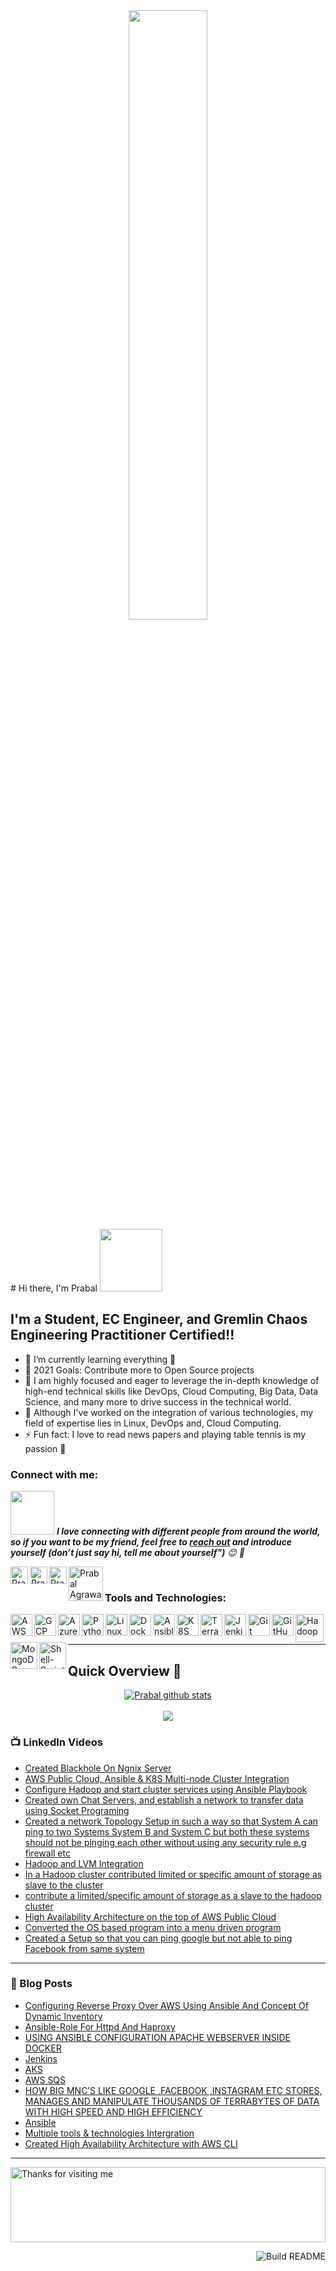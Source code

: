 <div align = "center">
 <img width="50%" height="50%" src="https://i.pinimg.com/originals/5b/e8/12/5be8123da71f3c8b123fb645bc24c7bd.gif" alt="">
</div>
# Hi there, I'm Prabal <img src="https://raw.githubusercontent.com/nixin72/nixin72/master/wave.gif" width="100">

 ## I'm a Student, EC Engineer, and Gremlin Chaos Engineering Practitioner Certified!!

 - 🌱 I’m currently learning everything 🤣
 - 🥅 2021 Goals: Contribute more to Open Source projects
 - 🛑  I am highly focused and eager to leverage the in-depth knowledge of high-end technical skills like DevOps, Cloud Computing, Big Data, Data Science, and many more to drive success in the technical world.
 - 💨 Although I've worked on the integration of various technologies, my field of expertise lies in Linux, DevOps and, Cloud Computing.
 - ⚡ Fun fact: I love to read news papers and playing table tennis is my passion 🤩

 ### Connect with me:
 <img src="https://c.tenor.com/arL-Och6Y7sAAAAM/connecting-loading.gif" width="70"> <em><b>I love connecting with different people from around the world, so if you want to be my friend, feel free to [reach out](https://wa.me/+919589685800) and introduce yourself (don’t just say hi, tell me about yourself")</b> 😊 💜</em>

 [<img align="left" alt="Prabal Agrawal | LinkedIn" width="28px" src="https://img.icons8.com/metro/452/linkedin.png" />][linkedin]
 [<img align="left" alt="Prabal Agrawal | Medium" width="28px" src="https://user-images.githubusercontent.com/6636473/31627355-e10142ba-b261-11e7-851a-6c76da975717.png" />][Medium]
 [<img align="left" alt="Prabal Agrawal | Instagram" width="28px" src="https://user-images.githubusercontent.com/829963/27837919-95368730-60e7-11e7-8071-0ce79f35579b.png" />][Instagram]
 [<img align="left" alt="Prabal Agrawal | Gmail" width="55px" src="https://img.shields.io/badge/Gmail-D14836?style=for-the-badge&logo=gmail&logoColor=white" />][Gmail]
 <br />

 ### Tools and Technologies:

 [<img align="left" alt="AWS" width="35px" src="https://cdn.jsdelivr.net/npm/simple-icons@3.13.0/icons/amazonaws.svg" />][aws]
 [<img align="left" alt="GCP" width="35px" src="https://cdn.jsdelivr.net/npm/simple-icons@3.13.0/icons/googlecloud.svg" />][gcp]
 [<img align="left" alt="Azure" width="35px" src="https://cdn.jsdelivr.net/npm/simple-icons@3.13.0/icons/microsoftazure.svg" />][azure]
 [<img align="left" alt="Python" width="35px" src="https://cdn.jsdelivr.net/npm/simple-icons@3.13.0/icons/python.svg" />][python]
 [<img align="left" alt="Linux" width="35px" src="https://cdn.jsdelivr.net/npm/simple-icons@3.13.0/icons/linux.svg" />][linux]
 [<img align="left" alt="Docker" width="35px" src="https://cdn.jsdelivr.net/npm/simple-icons@3.13.0/icons/docker.svg" />][docker]
 [<img align="left" alt="Ansible" width="35px" src="https://cdn.jsdelivr.net/npm/simple-icons@3.13.0/icons/ansible.svg" />][ansible]
 [<img align="left" alt="K8S" width="35px" src="https://cdn.jsdelivr.net/npm/simple-icons@3.13.0/icons/kubernetes.svg" />][k8s]
 [<img align="left" alt="Terraform" width="35px" src="https://cdn.jsdelivr.net/npm/simple-icons@3.13.0/icons/terraform.svg" />][terraform]
 [<img align="left" alt="Jenkins" width="35px" src="https://cdn.jsdelivr.net/npm/simple-icons@3.13.0/icons/jenkins.svg" />][jenkins]
 [<img align="left" alt="Git" width="35px" src="https://cdn.jsdelivr.net/npm/simple-icons@3.13.0/icons/git.svg" />][git]
 [<img align="left" alt="GitHub" width="35px" src="https://cdn.jsdelivr.net/npm/simple-icons@3.13.0/icons/github.svg" />][github]
 [<img align="left" alt="Hadoop" width="45px" src="https://cdn.freebiesupply.com/logos/large/2x/hadoop-logo-black-and-white.png" />][hadoop]
 [<img align="left" alt="MongoDB" width="43px" src="https://cdn.jsdelivr.net/npm/simple-icons@v3/icons/mongodb.svg" />][MongoDB]
 [<img align="left" alt="Shell-Script" width="43px" src="https://www.webinartechnologies.com/wp-content/uploads/2020/10/shell.png" />][Shell-Script]
 <br />
 <br />

---
<!--Github Progess bar-->

## Quick Overview 📝
<div align="center">    
<a href="https://github.com/hackcoderr/github-readme-stats">
  <img align="center" src="https://github-readme-stats.anuraghazra1.vercel.app/api?username=prabal03&show_icons=true&include_all_commits=true&theme=radical" alt="Prabal github stats" />
</a>
<br>
<br>
<a href="https://github.com/hackcoderr/github-readme-stats">
 
  <img align="center" src="https://github-readme-stats.anuraghazra1.vercel.app/api/top-langs/?username=prabal03&layout=compact&theme=radical" />
</a>
</div>



<!--footer-->


### 📺 LinkedIn Videos

<!-- LinkedIn:START -->
- [Created Blackhole On Ngnix Server](https://www.linkedin.com/posts/prabal-agrawal-4a90111a1_holla-connections-%3F%3F%3F-%3F%3F%3F-%3F%3F-activity-6824674583694725120-5Zzd)
- [AWS Public Cloud, Ansible & K8S Multi-node Cluster Integration](https://www.linkedin.com/posts/prabal-agrawal-4a90111a1_vimaldaga-righteducation-educationredefine-activity-6809007218189463552-hYV7)
- [Configure Hadoop and start cluster services using Ansible Playbook](https://www.linkedin.com/posts/prabal-agrawal-4a90111a1_vimaldaga-righteducation-educationredefine-activity-6743270115359510528-MLIj)
- [Created own Chat Servers, and establish a network to transfer data using Socket Programing](https://www.linkedin.com/posts/prabal-agrawal-4a90111a1_vimaldaga-righteducation-educationredefine-activity-6756322685892083712-1yEt)
- [Created a network Topology Setup in such
a way so that System A can ping to two Systems
System B and System C but both these systems should
not be pinging each other without using any security rule
e.g firewall etc](https://www.linkedin.com/posts/prabal-agrawal-4a90111a1_vimaldaga-righteducation-educationredefine-activity-6756320669706932224-osYi)
- [Hadoop and LVM Integration](https://www.linkedin.com/posts/prabal-agrawal-4a90111a1_hadoop-rightmentor-vimaldaga-activity-6729488178459365376-wAbk)
- [In a Hadoop cluster contributed limited or specific amount of storage as slave to the cluster](https://www.linkedin.com/posts/prabal-agrawal-4a90111a1_hadoop-righteducation-rightmentor-activity-6724786685818761216-kaYk)
- [contribute a limited/specific amount of storage as a slave to the hadoop cluster](https://www.linkedin.com/posts/aaditya-tiwari_bigdataanalytics-bigdataengineer-arth2020-activity-6723131658645704704-5Osh)
- [High Availability Architecture on the top of AWS Public Cloud](https://www.linkedin.com/posts/prabal-agrawal-4a90111a1_awscloud-awscli-aws-activity-6726783607496577025-kvzq)
- [Converted the OS based program into a menu driven program](https://www.linkedin.com/posts/aaditya-tiwari_iiec-iiecabrrise-iiecabrconnect-activity-6702888496463532032-W7HO)
- [Created a Setup so that you can ping google but not able to ping Facebook from same system](https://www.linkedin.com/posts/prabal-agrawal-4a90111a1_vimaldaga-righteducation-educationredefine-activity-6743629375893319680-pk5J)
<!-- LinkedIn:END -->
---

### 📕 Blog Posts

<!-- BLOG-POST-LIST:START -->
- [Configuring Reverse Proxy Over AWS Using Ansible And Concept Of Dynamic Inventory](https://www.linkedin.com/posts/prabal-agrawal-4a90111a1_vimaldaga-righteducation-educationredefine-activity-6791775418417594368-qt7l)
- [Ansible-Role For Httpd And Haproxy](https://www.linkedin.com/pulse/ansible-role-httpd-haproxy-prabal-agrawal/)
- [USING ANSIBLE CONFIGURATION APACHE WEBSERVER INSIDE DOCKER](https://www.linkedin.com/posts/prabal-agrawal-4a90111a1_hello-connections-victoriously-completed-activity-6784544339419901952-TPvE)
- [Jenkins](https://www.linkedin.com/posts/prabal-agrawal-4a90111a1_vimaldaga-righteducation-educationredefine-activity-6776945453041885184-tmUM)
- [AKS](https://www.linkedin.com/posts/prabal-agrawal-4a90111a1_righteducation-rightmentor-educationredefine-activity-6774307170310864896-B3V1)
- [AWS SQS](https://www.linkedin.com/posts/prabal-agrawal-4a90111a1_vimaldaga-righteducation-educationredefine-activity-6777718672858460160-Mlul)
- [HOW BIG MNC’S LIKE GOOGLE ,FACEBOOK ,INSTAGRAM ETC STORES, MANAGES AND MANIPULATE THOUSANDS OF TERRABYTES OF DATA WITH HIGH SPEED AND HIGH EFFICIENCY](https://www.linkedin.com/posts/prabal-agrawal-4a90111a1_how-big-mncs-like-googlefacebookinstagram-activity-6712274966521491456-ysAH)
- [Ansible](https://www.linkedin.com/posts/prabal-agrawal-4a90111a1_vimaldaga-righteducation-educationredefine-activity-6739455183597658112-nlzy)
- [Multiple tools & technologies Intergration](https://www.linkedin.com/posts/prabal-agrawal-4a90111a1_python-vimaldaga-righteducation-activity-6731254471315345408-mUNV)
- [Created High Availability Architecture with AWS CLI](https://www.linkedin.com/posts/prabal-agrawal-4a90111a1_awscloud-awscli-aws-activity-6726783607496577025-kvzq)
<!-- BLOG-POST-LIST:END -->


---
<img height="120" alt="Thanks for visiting me" width="100%" src="https://raw.githubusercontent.com/BrunnerLivio/brunnerlivio/master/images/marquee.svg" />


<a href="https://github.com/prabal03"><img src="https://github.com/simonw/simonw/workflows/Build%20README/badge.svg" align="right" alt="Build README">

[Medium]: https://medium.com/@prabalagrawal3
[Gmail]: mailto:prabalagrawal3@gmail.com
[Instagram]: https://www.instagram.com/iam_khushagrawal/
[linkedin]: https://www.linkedin.com/in/prabal-agrawal-4a90111a1/
[aws]: https://aws.amazon.com/
[gcp]: https://cloud.google.com/
[azure]: https://azure.microsoft.com/en-in/features/azure-portal/
[python]: https://www.python.org/
[linux]: https://www.linux.org/
[docker]: https://www.docker.com/
[ansible]: https://www.ansible.com/
[k8s]: https://kubernetes.io/
[terraform]: https://www.terraform.io/
[jenkins]: https://www.jenkins.io/
[git]: https://git-scm.com/ 
[github]: https://github.com/
[hadoop]: https://hadoop.apache.org/
[MongoDB]: https://www.mongodb.com/
[Shell-Script]: https://en.wikipedia.org/wiki/Shell_script

